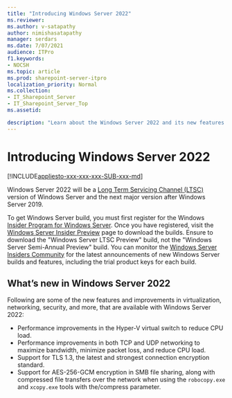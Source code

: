 ```yaml
---
title: "Introducing Windows Server 2022"
ms.reviewer: 
ms.author: v-satapathy
author: nimishasatapathy
manager: serdars
ms.date: 7/07/2021
audience: ITPro
f1.keywords:
- NOCSH
ms.topic: article
ms.prod: sharepoint-server-itpro
localization_priority: Normal
ms.collection:
- IT_Sharepoint_Server
- IT_Sharepoint_Server_Top
ms.assetid: 

description: "Learn about the Windows Server 2022 and its new features."
---
```


# Introducing Windows Server 2022

[!INCLUDE[appliesto-xxx-xxx-xxx-SUB-xxx-md](../includes/appliesto-xxx-xxx-xxx-SUB-xxx-md.md)]

Windows Server 2022 will be a [Long Term Servicing Channel (LTSC)](https://docs.microsoft.com/windows-server/get-started-19/servicing-channels-19) version of Windows Server and the next major version after Windows Server 2019.

To get Windows Server build, you must first register for the Windows [Insider Program for Windows Server](https://insider.windows.com/en-us/for-business-getting-started-server). Once you have registered, visit the [Windows Server Insider Preview](https://www.microsoft.com/en-us/software-download/windowsinsiderpreviewserver) page to download the builds. Ensure to download the "Windows Server LTSC Preview" build, not the "Windows Server Semi-Annual Preview" build. You can monitor the [Windows Server Insiders Community](https://techcommunity.microsoft.com/t5/windows-server-insiders/bd-p/WindowsServerInsiders) for the latest announcements of new Windows Server builds and features, including the trial product keys for each build.

## What’s new in Windows Server 2022

Following are some of the new features and improvements in virtualization, networking, security, and more, that are available with Windows Server 2022:

- Performance improvements in the Hyper-V virtual switch to reduce CPU load.
- Performance improvements in both TCP and UDP networking to maximize bandwidth, minimize packet loss, and reduce CPU load.
- Support for TLS 1.3, the latest and strongest connection encryption standard.
- Support for AES-256-GCM encryption in SMB file sharing, along with compressed file transfers over the network when using the `robocopy.exe` and `xcopy.exe` tools with the/compress parameter.
